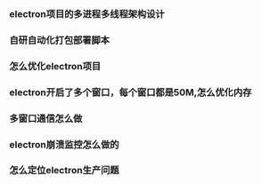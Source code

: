### electron项目的多进程多线程架构设计


### 自研自动化打包部署脚本

### 怎么优化electron项目

### electron开启了多个窗口，每个窗口都是50M,怎么优化内存

### 多窗口通信怎么做

### electron崩溃监控怎么做的

### 怎么定位electron生产问题